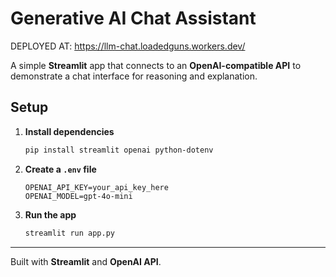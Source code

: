 # Generative AI Chat Assistant

DEPLOYED AT: https://llm-chat.loadedguns.workers.dev/

A simple **Streamlit** app that connects to an **OpenAI-compatible API** to demonstrate a chat interface for reasoning and explanation.

## Setup

1. **Install dependencies**

   ```bash
   pip install streamlit openai python-dotenv
   ```

2. **Create a `.env` file**

   ```
   OPENAI_API_KEY=your_api_key_here
   OPENAI_MODEL=gpt-4o-mini
   ```

3. **Run the app**

   ```bash
   streamlit run app.py
   ```

---

Built with **Streamlit** and **OpenAI API**.
